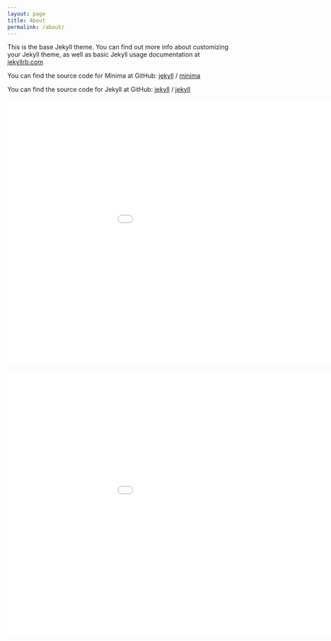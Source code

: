 ```yaml
---
layout: page
title: About
permalink: /about/
---
```


This is the base Jekyll theme. You can find out more info about customizing your Jekyll theme, as well as basic Jekyll usage documentation at [jekyllrb.com](https://jekyllrb.com/)

You can find the source code for Minima at GitHub:
[jekyll][jekyll-organization] /
[minima](https://github.com/jekyll/minima)

You can find the source code for Jekyll at GitHub:
[jekyll][jekyll-organization] /
[jekyll](https://github.com/jekyll/jekyll)


[jekyll-organization]: https://github.com/jekyll

<embed 
       type="text/html" 
       src="Periodic.html"
       width="1100"
       height="600"
       >
</embed>

<embed 
       type="text/html" 
       src="Periodic.html"
       width="1100"
       height="600"
       >
